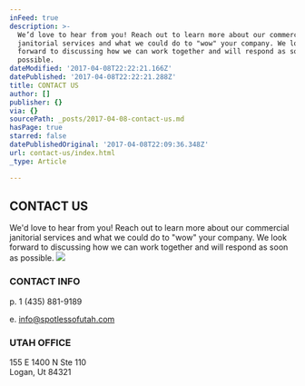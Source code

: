 ```yaml
---
inFeed: true
description: >-
  We’d love to hear from you! Reach out to learn more about our commercial
  janitorial services and what we could do to "wow" your company. We look
  forward to discussing how we can work together and will respond as soon as
  possible.
dateModified: '2017-04-08T22:22:21.166Z'
datePublished: '2017-04-08T22:22:21.288Z'
title: CONTACT US
author: []
publisher: {}
via: {}
sourcePath: _posts/2017-04-08-contact-us.md
hasPage: true
starred: false
datePublishedOriginal: '2017-04-08T22:09:36.348Z'
url: contact-us/index.html
_type: Article

---
```

## CONTACT US

We'd love to hear from you! Reach out to learn more about our commercial janitorial services and what we could do to "wow" your company. We look forward to discussing how we can work together and will respond as soon as possible.
![](https://the-grid-user-content.s3-us-west-2.amazonaws.com/8314ff94-8470-43e8-8745-a2f9badadaa2.png)

### CONTACT INFO

p. 1 (435) 881-9189

e. info@spotlessofutah.com

### UTAH OFFICE

155 E 1400 N Ste 110  
Logan, Ut 84321